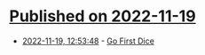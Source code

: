# [Published on 2022-11-19](index.md)

* [2022-11-19, 12:53:48](https://news.ycombinator.com/item?id=33669658) - [Go First Dice](http://www.ericharshbarger.org/dice/go_first_dice.html)
